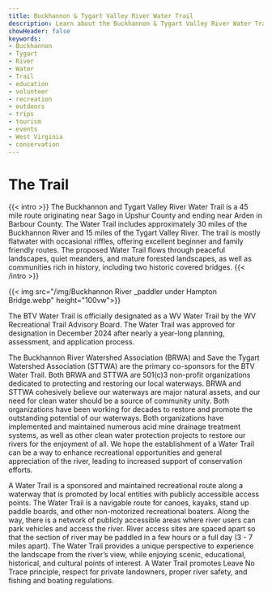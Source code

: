 ```yaml
---
title: Buckhannon & Tygart Valley River Water Trail
description: Learn about the Buckhannon & Tygart Valley River Water Trail.
showHeader: false
keywords:
- Buckhannon
- Tygart
- River
- Water
- Trail
- education
- volunteer
- recreation
- outdoors
- trips
- tourism
- events
- West Virginia
- conservation
---
```


# The Trail


{{< intro >}}
The Buckhannon and Tygart Valley River Water Trail is a 45 mile route originating near Sago in Upshur County and ending near Arden in Barbour County. The Water Trail includes approximately 30 miles of the Buckhannon River and 15 miles of the Tygart Valley River. The trail is mostly flatwater with occasional riffles, offering excellent beginner and family friendly routes. The proposed Water Trail flows through peaceful landscapes, quiet meanders, and mature forested landscapes, as well as communities rich in history, including two historic covered bridges. 
{{< /intro >}}

{{< img src="/img/Buckhannon River _paddler under Hampton Bridge.webp" height="100vw">}}

The BTV Water Trail is officially designated as a WV Water Trail by the WV Recreational Trail Advisory Board. The Water Trail was approved for designation in December 2024 after nearly a year-long planning, assessment, and application process. 

The Buckhannon River Watershed Association (BRWA) and Save the Tygart Watershed
Association (STTWA) are the primary co-sponsors for the BTV Water Trail. Both BRWA and STTWA are 501(c)3 non-profit organizations dedicated to protecting and restoring our local waterways. BRWA and STTWA cohesively believe our waterways are major natural assets, and our need for clean water should be a source of community unity. Both organizations have been working for decades to restore and promote the outstanding potential of our waterways. Both organizations have implemented and maintained numerous acid mine drainage treatment systems, as well as other clean water protection projects to restore our rivers for the enjoyment of all. We hope the establishment of a Water Trail can be a way to enhance recreational opportunities and general appreciation of the river, leading to increased support of conservation efforts.  

A Water Trail is a sponsored and maintained recreational route along a waterway that is promoted by local entities with publicly accessible access points. The Water Trail is a navigable route for canoes, kayaks, stand up paddle boards, and other non-motorized recreational boaters. Along the way, there is a network of publicly accessible areas where river users can park vehicles and access the river. River access sites are spaced apart so that the section of river may be paddled in a few hours or a full day (3 - 7 miles apart). The Water Trail provides a unique perspective to experience the landscape from the river’s view, while enjoying scenic, educational, historical, and cultural points of interest. A Water Trail promotes Leave No Trace principle, respect for private landowners, proper river safety, and fishing and boating regulations. 

